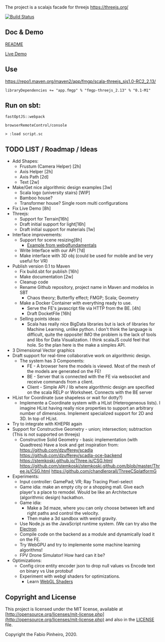 The project is a scalajs facade for threejs
https://threejs.org/

[![Build Status](https://travis-ci.com/FabioPinheiro/fmgp-threejs.svg?branch=master)](https://travis-ci.com/FabioPinheiro/fmgp-threejs)


## Doc & Demo

[README](https://fabiopinheiro.github.io/fmgp-threejs/)

[Live Demo](docs/index.html)

## Use
https://repo1.maven.org/maven2/app/fmgp/scala-threejs_sjs1.0-RC2_2.13/

```
libraryDependencies += "app.fmgp" % "fmgp-threejs_2.13" % "0.1-M1"
```


## Run on sbt:
```
fastOptJS::webpack

browserRemoteControl/console

> :load script.sc
```

## TODO LIST / Roadmap / Ideas
- Add Shapes:
  - Frustum (Camera Helper) [2h]
  - Axis Helper [2h]
  - Axis Path [2d]
  - Text [2w]
- Make/Get nice algorithmic design examples [3w]
  - Scala logo (university stairs) [WIP]
  - Bamboo house?
  - Transformer house? Single room multi configurations
- Fix Live Demo [8h]
- Threejs:
  - Support for Terrain[16h]
  - Draft initial support for light[16h]
  - Draft initial support for materials [1w]
- Interface improvements:
  - Support for scene resizing[8h]
    - [Example from webglfundamentals](https://webglfundamentals.org/webgl/lessons/webgl-resizing-the-canvas.html)
  - Write Interface with our API [?d]
  - Make interface with 3D obj (could be used for mobile and be very useful for VR)
- Publish version 0.1 to Maven
  - Fix build.sbt for publish [16h]
  - Make documentation [2w]
  - Cleanup code
  - Rename Github repository, project name in Maven and modelos in SBT
    - Chaos theory; Butterfly effect; FMGP; Scala; Geometry
  - Make a Docker Container with everything ready to use.
    - Serve the FE's javascript file via HTTP from the BE. [4h]
    - Draft DocketFile [16h]
  - Selling points ideas:
    - Scala has really nice BigData libraries but is lack of libraries for Machine Learning, unlike python.
      I don't think the language is difficult, quite the opposite! IMO the problem is the lack of tools and libs for Data Visualization.
      I think scalaJS could feel that hole. So the plan here is the make a simples API.
- 3 Dimensional Vector graphics
- Draft support for real-time collaborative work on algorithmic design.
  - The system has 3 Components:
    - FE - A browser here the models is viewed. Most of the mesh of the models are generated on the FE!
    - BE - Server that is connected with the FE via websocket and receive commands from a client.
    - Client - Simple API / lib where algorithmic design are specified on the scala RELP or Worksheet. Connects with the BE server
- HList for Coordinate (use shapeless or wait for dotty?)
  - Implemente a Coordinate system with a HList (Heterogeneous lists).
    I imagine HList having really nice properties to support an arbitrary number of dimensions.
    Implement specialized support for 2D and 3D. In top of HList.
- Try to integrate with KHEPRI again
- Support for Constructive Geometry - union; intersection; subtraction (This is not supported on threejs)
  - Constructive Solid Geometry - basic implementation (with Quadtrees)
    Have a look and get inspiration from:
    https://github.com/dzufferey/scadla
    https://github.com/dzufferey/scadla-oce-backend
    https://stemkoski.github.io/Three.js/CSG.html
    https://github.com/stemkoski/stemkoski.github.com/blob/master/Three.js/CSG.html
    https://github.com/chandlerprall/ThreeCSplatformG
- Experiments:
  - Input controller: GamePad; VR; Ray Tracing Pixel-select
  - Game idia: make an empty city or a shopping mall.
    Give each player's a place to remodel.
    Would be like an Architecture (algorithmic design) hackathon.
  - Game idia:
    - Make a 3d maze, where you can only choose between left and right paths and control the velocity.
    - Then make a 3d sandbox with weird gravity.
  - Use Node.js as the JavaScript runtime system. (We can try also the [Electron](https://www.electronjs.org/)
  - Compile code on the backend as a module and dynamically load it on the FE.
  - Try WebGPU and try to implemente some machine learning algorithms!
  - FPV Drone Simulator! How hard can it be?
- Optimizations: 
  - Config circe entity encoder json to drop null values vs Encode text on binary vs Use protobuf
  - Experiment with webgl shaders for optimizations.
    - Learn [WebGL Shaders](
      https://developer.mozilla.org/en-US/docs/Web/API/WebGL_API/Tutorial/Getting_started_with_WebGL)

## Copyright and License

This project is licensed under the MIT license, available at
[http://opensource.org/licenses/mit-license.php](http://opensource.org/licenses/mit-license.php)
and also in the [LICENSE](LICENSE) file.

Copyright the Fabio Pinheiro, 2020.

[cats-badge]: https://typelevel.org/cats/img/cats-badge-tiny.png
[cats-infographic]: https://github.com/tpolecat/cats-infographic
[underscore-scala-book]: https://underscore.io/books/advanced-scala
[sbt]: http://scala-sbt.org
[shapeless]: https://github.com/milessabin/shapeless
